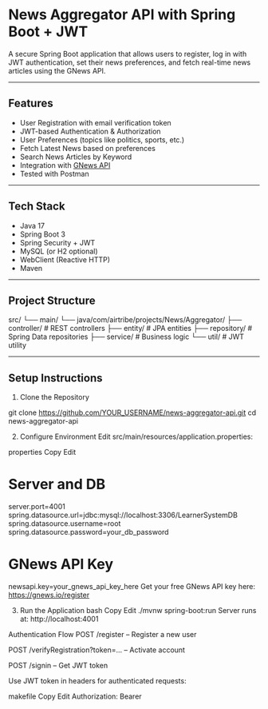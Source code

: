 # News Aggregator API with Spring Boot + JWT

A secure Spring Boot application that allows users to register, log in with JWT authentication, set their news preferences, and fetch real-time news articles using the GNews API.

---

## Features

-  User Registration with email verification token
-  JWT-based Authentication & Authorization
-  User Preferences (topics like politics, sports, etc.)
-  Fetch Latest News based on preferences
-  Search News Articles by Keyword
-  Integration with [GNews API](https://gnews.io/)
-  Tested with Postman

---

##  Tech Stack

- Java 17
- Spring Boot 3
- Spring Security + JWT
- MySQL (or H2 optional)
- WebClient (Reactive HTTP)
- Maven

---

##  Project Structure
src/
└── main/
└── java/com/airtribe/projects/News/Aggregator/
├── controller/ # REST controllers
├── entity/ # JPA entities
├── repository/ # Spring Data repositories
├── service/ # Business logic
└── util/ # JWT utility

---

##  Setup Instructions

 1. Clone the Repository

git clone https://github.com/YOUR_USERNAME/news-aggregator-api.git
cd news-aggregator-api

2. Configure Environment
Edit src/main/resources/application.properties:

properties
Copy
Edit
# Server and DB
server.port=4001
spring.datasource.url=jdbc:mysql://localhost:3306/LearnerSystemDB
spring.datasource.username=root
spring.datasource.password=your_db_password

# GNews API Key
newsapi.key=your_gnews_api_key_here
Get your free GNews API key here: https://gnews.io/register

3. Run the Application
bash
Copy
Edit
./mvnw spring-boot:run
Server runs at: http://localhost:4001

Authentication Flow
POST /register – Register a new user

POST /verifyRegistration?token=... – Activate account

POST /signin – Get JWT token

Use JWT token in headers for authenticated requests:

makefile
Copy
Edit
Authorization: Bearer <your-token>

